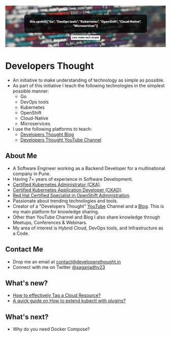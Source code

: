 ![Developers Thought](https://raw.githubusercontent.com/developersthought/developersthought/main/banner_v1.jpg)

# Developers Thought

- An initiative to make understanding of technology as simple as possible.
- As part of this initiative I teach the following technologies in the simplest possible manner:
  - Go
  - DevOps tools
  - Kubernetes
  - OpenShift
  - Cloud-Native
  - Microservices
- I use the following platforms to teach:
  - [Developers Thought Blog](https://developersthought.in/)
  - [Developers Thought YouTube Channel](https://www.youtube.com/developersthought)

## About Me

- A Software Engineer working as a Backend Developer for a multinational company in Pune.
- Having 7+ years of experience in Software Development.
- [Certified Kubernetes Administrator (CKA)](https://www.credly.com/badges/cb4e1eb0-13ad-4d97-8f2d-76faa6653c83/public_url).
- [Certified Kubernetes Application Developer (CKAD)](https://www.credly.com/badges/93a896cc-cc06-42a4-980e-5a881b672239/public_url).
- [Red Hat Certified Specialist in OpenShift Administration](https://rhtapps.redhat.com/certifications/badge/verify/S2KHQWEPYUGPYECI7AY2YXFOYIAEQU3CUPSQX2KSDXT6RW46LQ3USGMBTDNSOFVX22WYNJ63KCC3BBTAOIVCQWO7U3Z7NRP66BA673I=).
- Passionate about trending technologies and tools.
- Creator of a "Developers Thought" [YouTube](https://www.youtube.com/developersthought) Channel and a [Blog](https://developersthought.in/). This is my main platform for knowledge sharing.
- Other than YouTube Channel and Blog I also share knowledge through Meetups, Conferences & Webinars.
- My area of interest is Hybrid Cloud, DevOps tools, and Infrastructure as a Code.

## Contact Me

- Drop me an email at [contact@developersthought.in](mailto:contact@developersthought.in)
- Connect with me on Twitter [@sagarjadhv23](https://twitter.com/sagarjadhv23) 

## What's new?

- [How to effectively Tag a Cloud Resource?](https://developersthought.in/cloud/terraform/2021/01/26/tag-cloud.html)
- [A quick guide on How to extend kubectl with plugins?](https://developersthought.in/kubernetes/2021/06/19/extend-kubectl.html)

## What's next?

- Why do you need Docker Compose?
